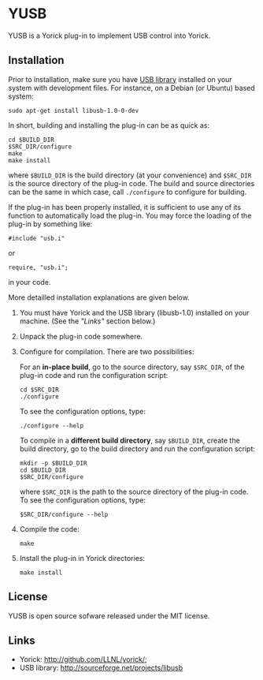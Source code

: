 YUSB
====

YUSB is a Yorick plug-in to implement USB control into Yorick.


Installation
------------

Prior to installation, make sure you have
[USB library](http://sourceforge.net/projects/libusb) installed on your
system with development files.  For instance, on a Debian (or Ubuntu) based
system:
````{.sh}
sudo apt-get install libusb-1.0-0-dev
````

In short, building and installing the plug-in can be as quick as:
````{.sh}
cd $BUILD_DIR
$SRC_DIR/configure
make
make install
````
where `$BUILD_DIR` is the build directory (at your convenience) and
`$SRC_DIR` is the source directory of the plug-in code.  The build and
source directories can be the same in which case, call `./configure` to
configure for building.

If the plug-in has been properly installed, it is sufficient to use any
of its function to automatically load the plug-in.  You may force the
loading of the plug-in by something like:
````{.cpp}
#include "usb.i"
````
or
````{.cpp}
require, "usb.i";
````
in your code.

More detailled installation explanations are given below.

1. You must have Yorick and the USB library (libusb-1.0) installed on your
   machine.  (See the *"Links"* section below.)

2. Unpack the plug-in code somewhere.

3. Configure for compilation.  There are two possibilities:

   For an **in-place build**, go to the source directory, say `$SRC_DIR`, of
   the plug-in code and run the configuration script:
   ````{.sh}
   cd $SRC_DIR
   ./configure
   ````
   To see the configuration options, type:
   ````{.sh}
   ./configure --help
   ````

   To compile in a **different build directory**, say `$BUILD_DIR`, create the
   build directory, go to the build directory and run the configuration
   script:
   ````{.sh}
   mkdir -p $BUILD_DIR
   cd $BUILD_DIR
   $SRC_DIR/configure
   ````
   where `$SRC_DIR` is the path to the source directory of the plug-in code.
   To see the configuration options, type:
   ````{.sh}
   $SRC_DIR/configure --help
   ````

4. Compile the code:
   ````{.sh}
   make
   ````

4. Install the plug-in in Yorick directories:
   ````{.sh}
   make install
   ````


License
-------

YUSB is open source sofware released under the MIT license.


Links
-----

 * Yorick: <http://github.com/LLNL/yorick/>;
 * USB library: <http://sourceforge.net/projects/libusb>
